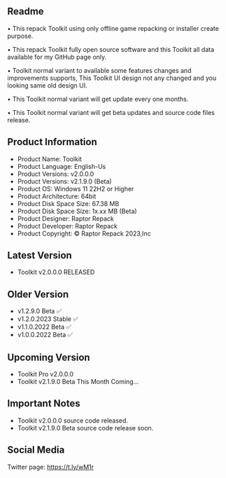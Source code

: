 Readme
------

• This repack Toolkit using only offline game repacking or installer create purpose.

• This repack Toolkit fully open source software and this Toolkit all data available for my GitHub page only.

• Toolkit normal variant to available some features changes and improvements supports, This Toolkit UI design not any changed and you looking same old design UI.

• This Toolkit normal variant will get update every one months.

• This Toolkit normal variant will get beta updates and source code files release.

Product Information
-------------------
- Product Name: Toolkit
- Product Language: English-Us
- Product Versions: v2.0.0.0
- Product Versions: v2.1.9.0 (Beta)
- Product OS: Windows 11 22H2 or Higher
- Product Architecture: 64bit
- Product Disk Space Size: 67.38 MB
- Product Disk Space Size: 1x.xx MB (Beta)
- Product Designer: Raptor Repack
- Product Developer: Raptor Repack
- Product Copyright: © Raptor Repack 2023,Inc

Latest Version
--------------
- Toolkit v2.0.0.0 RELEASED

Older Version
-------------
- v1.2.9.0 Beta ✅
- v1.2.0.2023 Stable ✅
- v1.1.0.2022 Beta ✅
- v1.0.0.2022 Beta ✅

Upcoming Version
----------------
- Toolkit Pro v2.0.0.0
- Toolkit v2.1.9.0 Beta This Month Coming...

Important Notes
---------------
- Toolkit v2.0.0.0 source code released.
- Toolkit v2.1.9.0 Beta source code release soon.

Social Media
------------
Twitter page: https://t.ly/wM1r
